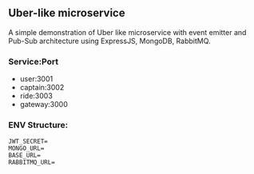 ## Uber-like microservice

A simple demonstration of Uber like microservice with event emitter and Pub-Sub architecture using ExpressJS, MongoDB, RabbitMQ.

### Service:Port

- user:3001
- captain:3002
- ride:3003
- gateway:3000

### ENV Structure:

```
JWT_SECRET=
MONGO_URL=
BASE_URL=
RABBITMQ_URL=
```
